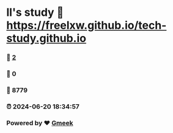 # ll's study :link: https://freelxw.github.io/tech-study.github.io 
### :page_facing_up: [2](https://freelxw.github.io/tech-study.github.io/tag.html) 
### :speech_balloon: 0 
### :hibiscus: 8779 
### :alarm_clock: 2024-06-20 18:34:57 
### Powered by :heart: [Gmeek](https://github.com/Meekdai/Gmeek)
